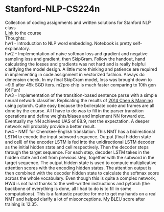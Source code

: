 # Stanford-NLP-CS224n
Collection of coding assignments and written solutions for Stanford NLP class  
[Link](https://web.stanford.edu/class/archive/cs/cs224n/cs224n.1214/) to the course  
Thoughts:  
hw1 - Introduction to NLP word embedding. Notebook is pretty self-explanatory.  
hw2 - Implementation of naive softmax loss and gradient and negative sampling loss and gradient, then SkipGram. Follow the handout, hand calculating the losses and gradients was not hard and is really helpful clarifying the model design. A little more thinking and patience are required in implementing in code assignment in vectorized fashion. Always do dimension check. In my final SkipGram model, loss was brought down to ~9.9 after 45k SGD iters. m2pro chip is much faster comparing to 10th gen i9! Fun!  
hw3 - Implementation of the transition-based sentence parse with a simple neural network classifier. Replicating the results of [2014 Chen & Manning](https://nlp.stanford.edu/pubs/emnlp2014-depparser.pdf) using pytorch. Quite easy because the boilerplate code and frames are all done by the course. All I have to do was to fill in the parser transition operations and define weights/biases and implement NN forward etc. Eventually my NN achieved UAS of 88.9, met the expectation. A deeper network will probably provide a better result.   
hw4 - NMT for Cherokee-English translation. This NMT has a bidirectional LSTM to encode the input subword sequence. Output (final hidden state and cell) of the encoder LSTM is fed into the unidirectional LSTM decoder as the initial hidden state and cell respectively. Then the decoder steps through the target sequence. For each step, decoder LSTM takes in the hidden state and cell from previous step, together with the subword in the target sequence. The output hidden state is used to compute multiplicative attention scores with the encoding hidden states. The attention output is then combined with the decoder hidden state to calculate the softmax score across the whole vocabulary. Even though this is quite a complex network, HW4 is not hard thanks to the well-written instructions and pytorch (the backbone of everything is done, all I had to do is to fill in some computations). This is a fantastic practice for me to get my hands on a real NMT and helped clarify a lot of misconceptions. My BLEU score after training is 12.35. 
